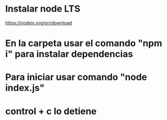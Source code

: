 # Instalar node LTS

https://nodejs.org/en/download


# En la carpeta usar el comando "npm i" para instalar dependencias

# Para iniciar usar comando "node index.js"

# control + c  lo detiene

